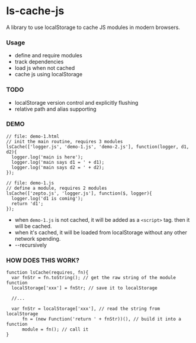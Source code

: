 ls-cache-js
===========

A library to use localStorage to cache JS modules in modern browsers.

### Usage

* define and require modules
* track dependencies
* load js when not cached
* cache js using localStorage

### TODO

* localStorage version control and explicitly flushing
* relative path and alias supporting

### DEMO
```
// file: demo-1.html
// init the main routine, requires 3 modules
lsCache(['logger.js', 'demo-1.js', 'demo-2.js'], function(logger, d1, d2){
  logger.log('main is here');
  logger.log('main says d1 = ' + d1);
  logger.log('main says d2 = ' + d2);
});
```
```
// file: demo-1.js
// define a module, requires 2 modules
lsCache(['zepto.js', 'logger.js'], function($, logger){
  logger.log('d1 is coming');
  return 'd1';
});
```
* when `demo-1.js` is not cached, it will be added as a `<script>` tag. then it will be cached.
* when it's cached, it will be loaded from localStorage without any other network spending.
* --recursively

### HOW DOES THIS WORK?
```
function lsCache(requires, fn){
  var fnStr = fn.toString(); // get the raw string of the module function
  localStorage['xxx'] = fnStr; // save it to localStorage

  //...

  var fnStr = localStorage['xxx'], // read the string from localStorage
      fn = (new Function('return ' + fnStr))(), // build it into a function
      module = fn(); // call it
}
```
